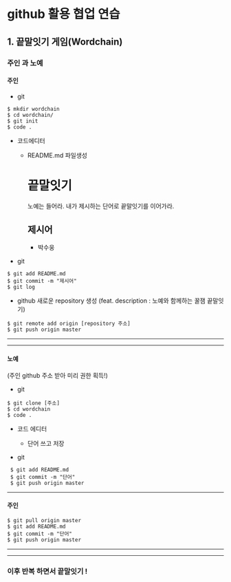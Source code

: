

# github 활용 협업 연습



## 1. 끝말잇기 게임(Wordchain)

### 주인 과 노예

#### 주인

* git

```
$ mkdir wordchain
$ cd wordchain/
$ git init
$ code .
```

- 코드에디터

  - README.md 파일생성

    # 끝말잇기

    노예는 들어라. 내가 제시하는 단어로 끝말잇기를 이어가라.

    ## 제시어

    - 박수웅

* git

```shell
$ git add README.md
$ git commit -m "제시어"
$ git log 
```



- github 새로운 repository 생성 (feat. description : 노예와 함께하는 꿀잼 끝말잇기)

```shell
$ git remote add origin [repository 주소]
$ git push origin master
```



---

---



#### 노예

(주인 github 주소 받아 미리 권한 획득!)

* git

```shell
$ git clone [주소]
$ cd wordchain
$ code .
```



* 코드 에디터

  * 단어 쓰고 저장

  

* git

 ```shell
  $ git add README.md
  $ git commit -m "단어"
  $ git push origin master
 ```



---

#### 주인

```shell
$ git pull origin master
$ git add README.md
$ git commit -m "단어"
$ git push origin master
```



---

---



### 이후 반복 하면서 끝말잇기 !